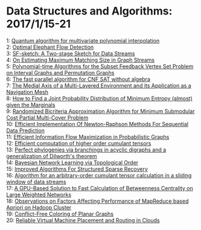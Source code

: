 # Data Structures and Algorithms: 2017/1/15-21  
1: [Quantum algorithm for multivariate polynomial interpolation](https://doi.org/10.48550/arXiv.1701.03990)  
2: [Optimal Elephant Flow Detection](https://doi.org/10.48550/arXiv.1701.04021)  
3: [SF-sketch: A Two-stage Sketch for Data Streams](https://doi.org/10.48550/arXiv.1701.04148)  
4: [On Estimating Maximum Matching Size in Graph Streams](https://doi.org/10.48550/arXiv.1701.04364)  
5: [Polynomial-time Algorithms for the Subset Feedback Vertex Set Problem on  Interval Graphs and Permutation Graphs](https://doi.org/10.48550/arXiv.1701.04634)  
6: [The fast parallel algorithm for CNF SAT without algebra](https://doi.org/10.48550/arXiv.1701.04777)  
7: [The Medial Axis of a Multi-Layered Environment and its Application as a  Navigation Mesh](https://doi.org/10.48550/arXiv.1701.05141)  
8: [How to Find a Joint Probability Distribution of Minimum Entropy (almost)  given the Marginals](https://doi.org/10.48550/arXiv.1701.05243)  
9: [Randomized Bicriteria Approximation Algorithm for Minimum Submodular  Cost Partial Multi-Cover Problem](https://doi.org/10.48550/arXiv.1701.05339)  
10: [Efficient Implementation Of Newton-Raphson Methods For Sequential Data  Prediction](https://doi.org/10.48550/arXiv.1701.05378)  
11: [Efficient Information Flow Maximization in Probabilistic Graphs](https://doi.org/10.48550/arXiv.1701.05395)  
12: [Efficient computation of higher order cumulant tensors](https://doi.org/10.48550/arXiv.1701.05420)  
13: [Perfect phylogenies via branchings in acyclic digraphs and a  generalization of Dilworth's theorem](https://doi.org/10.48550/arXiv.1701.05492)  
14: [Bayesian Network Learning via Topological Order](https://doi.org/10.48550/arXiv.1701.05654)  
15: [Improved Algorithms For Structured Sparse Recovery](https://doi.org/10.48550/arXiv.1701.05674)  
16: [Algorithm for an arbitrary-order cumulant tensor calculation in a  sliding window of data streams](https://doi.org/10.48550/arXiv.1701.06446)  
17: [A GPU-Based Solution to Fast Calculation of Betweenness Centrality on  Large Weighted Networks](https://doi.org/10.48550/arXiv.1701.05975)  
18: [Observations on Factors Affecting Performance of MapReduce based Apriori  on Hadoop Cluster](https://doi.org/10.48550/arXiv.1701.05982)  
19: [Conflict-Free Coloring of Planar Graphs](https://doi.org/10.48550/arXiv.1701.05999)  
20: [Reliable Virtual Machine Placement and Routing in Clouds](https://doi.org/10.48550/arXiv.1701.06005)  